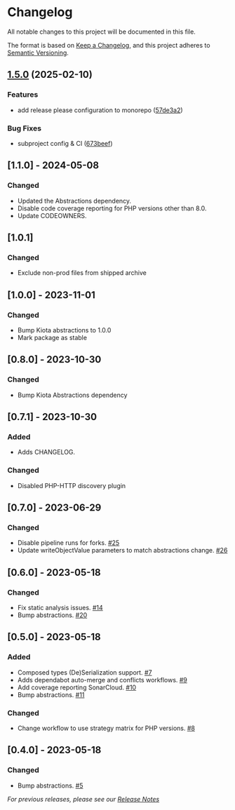 # Changelog

All notable changes to this project will be documented in this file.

The format is based on [Keep a Changelog](https://keepachangelog.com/en/1.0.0/),
and this project adheres to [Semantic Versioning](https://semver.org/spec/v2.0.0.html).

## [1.5.0](https://github.com/microsoft/kiota-php/compare/microsoft-kiota-serialization-text-v1.4.0...microsoft-kiota-serialization-text-v1.5.0) (2025-02-10)


### Features

* add release please configuration to monorepo ([57de3a2](https://github.com/microsoft/kiota-php/commit/57de3a20091d1cd349d3c4b0e840920ac3a57d75))


### Bug Fixes

* subproject config & CI ([673beef](https://github.com/microsoft/kiota-php/commit/673beef4ae3f99c94a7730bb3810d4a1abdf27d5))

## [1.1.0] - 2024-05-08

### Changed
 - Updated the Abstractions dependency.
 - Disable code coverage reporting for PHP versions other than 8.0.
 - Update CODEOWNERS.

## [1.0.1]

### Changed
- Exclude non-prod files from shipped archive

## [1.0.0] - 2023-11-01

### Changed
- Bump Kiota abstractions to 1.0.0
- Mark package as stable

## [0.8.0] - 2023-10-30

### Changed
- Bump Kiota Abstractions dependency

## [0.7.1] - 2023-10-30

### Added
- Adds CHANGELOG.

### Changed
- Disabled PHP-HTTP discovery plugin

## [0.7.0] - 2023-06-29

### Changed
- Disable pipeline runs for forks. [#25](https://github.com/microsoft/kiota-serialization-text-php/pull/25)
- Update writeObjectValue parameters to match abstractions change. [#26](https://github.com/microsoft/kiota-serialization-text-php/pull/26)

## [0.6.0] - 2023-05-18

### Changed
- Fix static analysis issues. [#14](https://github.com/microsoft/kiota-serialization-text-php/pull/14)
- Bump abstractions. [#20](https://github.com/microsoft/kiota-serialization-text-php/pull/20)

## [0.5.0] - 2023-05-18

### Added
- Composed types (De)Serialization support. [#7](https://github.com/microsoft/kiota-serialization-text-php/pull/7)
- Adds dependabot auto-merge and conflicts workflows. [#9](https://github.com/microsoft/kiota-serialization-text-php/pull/9)
- Add coverage reporting SonarCloud. [#10](https://github.com/microsoft/kiota-serialization-text-php/pull/10)
- Bump abstractions. [#11](https://github.com/microsoft/kiota-serialization-text-php/pull/11)

### Changed
- Change workflow to use strategy matrix for PHP versions. [#8](https://github.com/microsoft/kiota-serialization-text-php/pull/8)

## [0.4.0] - 2023-05-18

### Changed
- Bump abstractions. [#5](https://github.com/microsoft/kiota-serialization-text-php/pull/5)


*For previous releases, please see our [Release Notes](https://github.com/microsoft/kiota-serialization-text-php/releases)*
